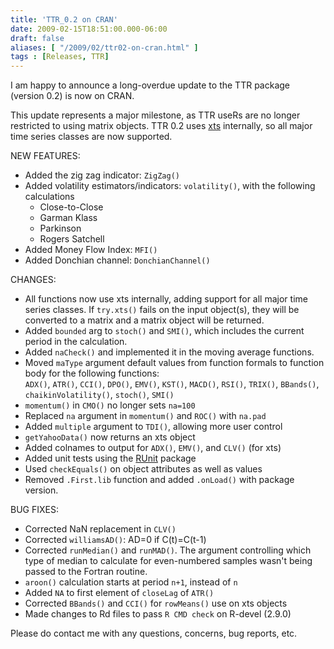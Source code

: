 ```yaml
---
title: 'TTR_0.2 on CRAN'
date: 2009-02-15T18:51:00.000-06:00
draft: false
aliases: [ "/2009/02/ttr02-on-cran.html" ]
tags : [Releases, TTR]
---
```


I am happy to announce a long-overdue update to the TTR package (version 0.2) is now on CRAN.  
  
This update represents a major milestone, as TTR useRs are no longer restricted to using matrix objects. TTR 0.2 uses [xts](https://cran.r-project.org/package=xts) internally, so all major time series classes are now supported.  
  
NEW FEATURES:  
  
- Added the zig zag indicator: `ZigZag()`  
- Added volatility estimators/indicators: `volatility()`, with the following calculations  
    - Close-to-Close  
    - Garman Klass  
    - Parkinson  
    - Rogers Satchell  
- Added Money Flow Index: `MFI()`  
- Added Donchian channel: `DonchianChannel()`  
  
  
CHANGES:  
- All functions now use xts internally, adding support for all major time series classes. If `try.xts()` fails on the input object(s), they will be converted to a matrix and a matrix object will be returned.  
- Added `bounded` arg to `stoch()` and `SMI()`, which includes the current period in the calculation.  
- Added `naCheck()` and implemented it in the moving average functions.  
- Moved `maType` argument default values from function formals to function body for the following functions:  
`ADX()`, `ATR()`, `CCI()`, `DPO()`, `EMV()`, `KST()`, `MACD()`, `RSI()`, `TRIX()`, `BBands()`, `chaikinVolatility()`, `stoch()`, `SMI()`  
- `momentum()` in `CMO()` no longer sets `na=100`  
- Replaced `na` argument in `momentum()` and `ROC()` with `na.pad`  
- Added `multiple` argument to `TDI()`, allowing more user control  
- `getYahooData()` now returns an xts object  
- Added colnames to output for `ADX()`, `EMV()`, and `CLV()` (for xts)  
- Added unit tests using the [RUnit](https://cran.r-project.org/package=RUnit) package  
- Used `checkEquals()` on object attributes as well as values  
- Removed `.First.lib` function and added `.onLoad()` with package version.  
  
  
BUG FIXES:  
  
- Corrected NaN replacement in `CLV()`  
- Corrected `williamsAD()`: AD=0 if C(t)=C(t-1)  
- Corrected `runMedian()` and `runMAD()`. The argument controlling which type of median to calculate for even-numbered samples wasn't being passed to the Fortran routine.  
- `aroon()` calculation starts at period `n+1`, instead of `n`  
- Added `NA` to first element of `closeLag` of `ATR()`  
- Corrected `BBands()` and `CCI()` for `rowMeans()` use on xts objects  
- Made changes to Rd files to pass `R CMD check` on R-devel (2.9.0)  
  
Please do contact me with any questions, concerns, bug reports, etc.
